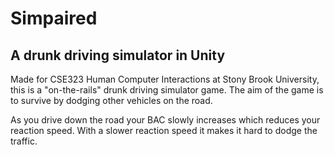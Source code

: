 # Simpaired
## A drunk driving simulator in Unity

Made for CSE323 Human Computer Interactions at Stony Brook University, this is a "on-the-rails" drunk driving simulator game.
The aim of the game is to survive by dodging other vehicles on the road.

As you drive down the road your BAC slowly increases which reduces your reaction speed. With a slower reaction speed it makes it hard to dodge the traffic.
